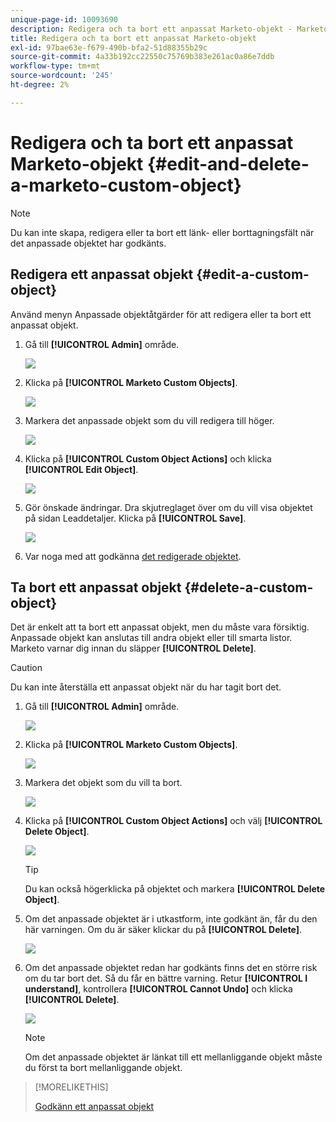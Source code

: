 ```yaml
---
unique-page-id: 10093690
description: Redigera och ta bort ett anpassat Marketo-objekt - Marketo Docs - produktdokumentation
title: Redigera och ta bort ett anpassat Marketo-objekt
exl-id: 97bae63e-f679-490b-bfa2-51d88355b29c
source-git-commit: 4a33b192cc22550c75769b383e261ac0a86e7ddb
workflow-type: tm+mt
source-wordcount: '245'
ht-degree: 2%

---
```


# Redigera och ta bort ett anpassat Marketo-objekt {#edit-and-delete-a-marketo-custom-object}

>[!NOTE]
>
>Du kan inte skapa, redigera eller ta bort ett länk- eller borttagningsfält när det anpassade objektet har godkänts.

## Redigera ett anpassat objekt {#edit-a-custom-object}

Använd menyn Anpassade objektåtgärder för att redigera eller ta bort ett anpassat objekt.

1. Gå till **[!UICONTROL Admin]** område.

   ![](assets/edit-and-delete-a-marketo-custom-object-1.png)

1. Klicka på **[!UICONTROL Marketo Custom Objects]**.

   ![](assets/edit-and-delete-a-marketo-custom-object-2.png)

1. Markera det anpassade objekt som du vill redigera till höger.

   ![](assets/edit-and-delete-a-marketo-custom-object-3.png)

1. Klicka på **[!UICONTROL Custom Object Actions]** och klicka **[!UICONTROL Edit Object]**.

   ![](assets/edit-and-delete-a-marketo-custom-object-4.png)

1. Gör önskade ändringar. Dra skjutreglaget över om du vill visa objektet på sidan Leaddetaljer. Klicka på **[!UICONTROL Save]**.

   ![](assets/edit-and-delete-a-marketo-custom-object-5.png)

1. Var noga med att godkänna [det redigerade objektet](/help/marketo/product-docs/administration/marketo-custom-objects/approve-a-custom-object.md).

## Ta bort ett anpassat objekt {#delete-a-custom-object}

Det är enkelt att ta bort ett anpassat objekt, men du måste vara försiktig. Anpassade objekt kan anslutas till andra objekt eller till smarta listor. Marketo varnar dig innan du släpper **[!UICONTROL Delete]**.

>[!CAUTION]
>
>Du kan inte återställa ett anpassat objekt när du har tagit bort det.

1. Gå till **[!UICONTROL Admin]** område.

   ![](assets/edit-and-delete-a-marketo-custom-object-6.png)

1. Klicka på **[!UICONTROL Marketo Custom Objects]**.

   ![](assets/edit-and-delete-a-marketo-custom-object-7.png)

1. Markera det objekt som du vill ta bort.

   ![](assets/edit-and-delete-a-marketo-custom-object-8.png)

1. Klicka på **[!UICONTROL Custom Object Actions]** och välj **[!UICONTROL Delete Object]**.

   ![](assets/edit-and-delete-a-marketo-custom-object-9.png)

   >[!TIP]
   >
   >Du kan också högerklicka på objektet och markera **[!UICONTROL Delete Object]**.

1. Om det anpassade objektet är i utkastform, inte godkänt än, får du den här varningen. Om du är säker klickar du på **[!UICONTROL Delete]**.

   ![](assets/edit-and-delete-a-marketo-custom-object-10.png)

1. Om det anpassade objektet redan har godkänts finns det en större risk om du tar bort det. Så du får en bättre varning. Retur **[!UICONTROL I understand]**, kontrollera **[!UICONTROL Cannot Undo]** och klicka **[!UICONTROL Delete]**.

   ![](assets/edit-and-delete-a-marketo-custom-object-11.png)

   >[!NOTE]
   >
   >Om det anpassade objektet är länkat till ett mellanliggande objekt måste du först ta bort mellanliggande objekt.

>[!MORELIKETHIS]
>
>[Godkänn ett anpassat objekt](/help/marketo/product-docs/administration/marketo-custom-objects/approve-a-custom-object.md)
